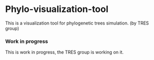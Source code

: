 # Phylo-visualization-tool
This is a visualization tool for phylogenetic trees simulation. (by TRES group)


### Work in progress 
This is work in progress, the TRES group is working on it. 
